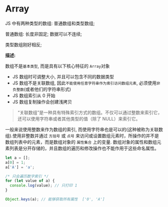 # Array

JS 中有两种类型的数组: 普通数组和类型数组;

普通数组: 长度非固定; 数据可以不连续;

类型数组刚好相反;

**描述:**

数组不是`基本类型`, 而是具有以下核心特征的 `Array`对象

- JS 数组时可调整大小, 并且可以包含不同的数据类型
- JS 数组不是关联数组, 因此`不能使用任意字符串作为索引访问数组元素`, 必须使用`非负整数`(或者他们的字符串形式)
- JS 数组索引从 0 开始
- JS 数组复制操作会创建浅拷贝

> “关联数组”是一种具有特殊索引方式的数组。不仅可以通过整数来索引它，还可以使用字符串或者其他类型的值（除了 NULL）来索引它。

一般来说使用整数来作为数组的索引, 而使用字符串也是可以的(这种被称为关联数组).使用非整数并通过 `方括号` 或 `点号` 来访问或设置数组元素时，所操作的并不是数组列表中的元素，而是数组对象的 `属性集合` 上的变量. 数组对象的属性和数组元素列表是分开存储的，并且数组的遍历和修改操作也不能作用于这些命名属性。

```js
let a = [];
a[0] = 1;
a['A'] = 'a';

/* 只会遍历数字索引 */
for (let value of a) {
  console.log(value); // 只打印 1
}

Object.keys(a); // 能够获取所有属性  ['0', 'A']
```
